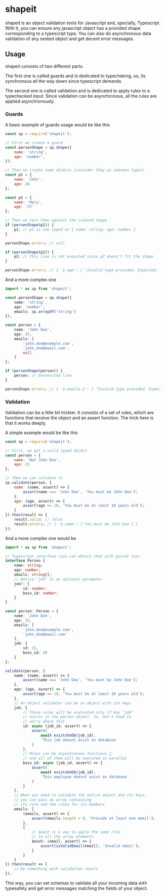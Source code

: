 # shapeit
shapeit is an object validation tools for Javascript and, specially, Typescript. With it, you can ensure any javascript object has a provided shape corresponding to a typescript type. You can also do asynchronous data validation of any nested object and get decent error messages.

## Usage

shapeit consists of two different parts.

The first one is called guards and is dedicated to typecheking, so, its synchronous all the way down since typescript demands.

The second one is called validation and is dedicated to apply rules to a typechecked input. Since validation can be asynchronous, all the rules are applied asynchronously.

### Guards

A basic example of guards usage would be like this
```js
const sp = require('shapeit');

// First we create a guard
const personShape = sp.shape({
    name: 'string',
    age: 'number',
});

// Then we create some objects (consider they as unknown types)
const p1 = {
    name: 'John',
    age: 26
};

const p2 = {
    name: 'Mary',
    age: '27'
};

// Then we test then against the created shape
if (personShape(p1)) {
    p1; // p1 is now typed as { name: string; age: number }
}

personShape.errors; // null

if (personShape(p2)) {
    p2; // This line is not executed since p2 doesn't fit the shape
}

personShape.errors; // { '$.age': [ "Invalid type provided. Expected: 'number'" ] }

```

And a more complex one
```ts
import * as sp from 'shapeit';

const personShape = sp.shape({
    name: 'string',
    age: 'number',
    emails: sp.arrayOf('string')
});

const person = {
    name: 'John Doe',
    age: 25,
    emails: [
        'john.doe@example.com',
        'john_doe@email.com',
        null
    ]
};

if (personShape(person)) {
    person; // Unexecuted line
}

personShape.errors; // { '$.emails.2': [ "Invalid type provided. Expected: 'string'" ] }
```

### Validation
Validation can be a little bit trickier. It consists of a set of rules, which are functions that receive the object and an assert function. The trick here is that it works deeply.

A simple example would be like this
```js
const sp = require('shapeit');

// First, we get a valid typed object
const person = {
    name: 'Not John Doe',
    age: 25
};

// Then we can validate it
sp.validate(person, {
    name: (name, assert) => {
        assert(name === 'John Doe', 'You must be John Doe');
    },
    age: (age, assert) => {
        assert(age >= 18, 'You must be at least 18 years old');
    }
}).then(result => {
    result.valid; // false
    result.errors; // { '$.name': ['You must be John Doe'] }
});
```

And a more complex one would be
```typescript
import * as sp from 'shapeit';

// Typescript interface (you can obtain that with guards too)
interface Person {
    name: string;
    age: number;
    emails: string[];
    // Notice "job" is an optional parameter
    job?: {
        id: number;
        boss_id: number;
    }
}

const person: Person = {
    name: 'John Doe',
    age: 25,
    emails: [
        'john.doe@example.com',
        'john_doe@email.com'
    ],
    job: {
        id: 13,
        boss_id: 10
    }
};

validate(person, {
    name: (name, assert) => {
        assert(name === 'John Doe', 'You must be John Doe');
    },
    age: (age, assert) => {
        assert(age >= 18, 'You must be at least 18 years old');
    },
    // An object validator can be an object with its keys
    job: {
        // Those rules will be evaluated only if key "job"
        // exists in the person object. So, don't need to
        // worry about that
        id: async (job_id, assert) => {
            assert(
                await existsOnDb(job_id),
                'This job doesnt exist on database'
            )
        },
        // Rules can be asynchronous functions 🥳
        // and all of them will be executed in parallel
        boss_id: async (job_id, assert) => {
            assert(
                await existsOnDb(job_id),
                'This employee doesnt exist on database'
            )
        }
    },
    // When you need to validate the entire object and its keys,
    // you can pass an array containing
    // its rule and the rules for its members
    emails: [
        (emails, assert) => {
            assert(emails.length > 0, 'Provide at least one email');
        },
        {
            // $each is a way to apply the same rule
            // to all the array elements
            $each: (email, assert) => {
                assert(isValidEmail(email), 'Invalid email');
            }
        }
    ]
}).then(result => {
    // Do something with validation result
});
```

This way, you can set schemas to validate all your incoming data with typesafety and get error messages matching the fields of your object.
